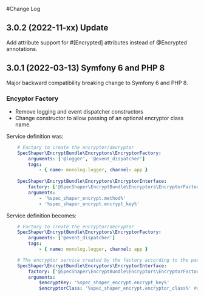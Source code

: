 #Change Log

## 3.0.2 (2022-11-xx) Update
Add attribute support for #[Encrypted] attributes instead of @Encrypted annotations.

## 3.0.1 (2022-03-13) Symfony 6 and PHP 8
Major backward compatibility breaking change to Symfony 6 and PHP 8.

### Encyptor Factory
- Remove logging and event dispatcher constructors
- Change constructor to allow passing of an optional encryptor class name.

Service definition was:
```yaml
    # Factory to create the encryptor/decryptor
    SpecShaper\EncryptBundle\Encryptors\EncryptorFactory:
        arguments: ['@logger', '@event_dispatcher']
        tags:
            - { name: monolog.logger, channel: app }
        
    SpecShaper\EncryptBundle\Encryptors\EncryptorInterface:
        factory: ['@SpecShaper\EncryptBundle\Encryptors\EncryptorFactory','createService']
        arguments:
            - '%spec_shaper_encrypt.method%'
            - '%spec_shaper_encrypt.encrypt_key%'
```
Service definition becomes:
```yaml
    # Factory to create the encryptor/decryptor
    SpecShaper\EncryptBundle\Encryptors\EncryptorFactory:
        arguments: ['@event_dispatcher']
        tags:
            - { name: monolog.logger, channel: app }

    # The encryptor service created by the factory according to the passed method and using the encrypt_key
    SpecShaper\EncryptBundle\Encryptors\EncryptorInterface:
        factory: ['@SpecShaper\EncryptBundle\Encryptors\EncryptorFactory','createService']
        arguments:
            $encryptKey: '%spec_shaper_encrypt.encrypt_key%'
            $encryptorClass: '%spec_shaper_encrypt.encryptor_class%' #optional
```